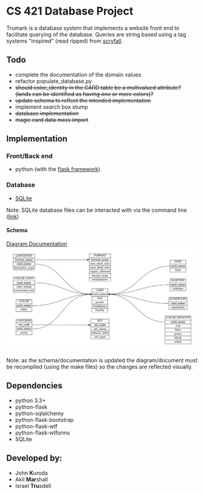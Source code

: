 # CS 421 Database Project
Trumark is a database system that implements a website front end to facilitate querying of the database. Queries are string based using a tag systems "inspired" (read ripped) from [scryfall](https://scryfall.com/docs/syntax).

## Todo
* complete the documentation of the domain values
* refactor populate_database.py
* <s>should color_identity in the CARD table be a multivalued attribute? (lands can be identified as having one or more colors)?</s>
* <s>update schema to reflect the intended implementation</s>
* implement search box stump
* <s>database implementation</s>
* <s>magic card data mass import</s>

## Implementation

### Front/Back end
- python (with the [flask framework](https://palletsprojects.com/p/flask/))

### Database
- [SQLite](https://sqlite.org/index.html)

Note: SQLite database files can be interacted with via the command line ([link](https://sqlite.org/cli.html))

#### Schema
[Diagram Documentation](documentation/documentation.pdf)
![ER diagram](schema/schema.png)

Note: as the schema/documentation is updated the diagram/document must be recompiled (using the make files) so the changes are reflected visually.

## Dependencies
- python 3.3+
- python-flask
- python-sqlalchemy
- python-flask-bootstrap
- python-flask-wtf
- python-flask-wtforms
- SQLite

## Developed by:
- John **K**uroda
- Akil **Mar**shall
- Israel **Tru**sdell
